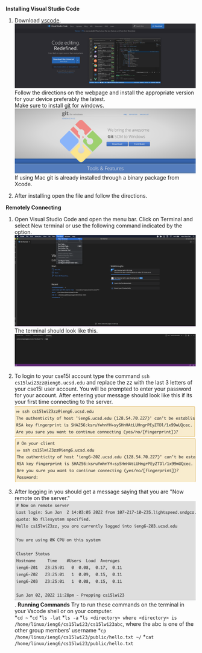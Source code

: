 **Installing Visual Studio Code**
1. Download [vscode](https://code.visualstudio.com/). 
![Vscode Download Page](Vscode.png)	
Follow the directions on the webpage and install the appropriate version for your device preferably the latest.   
Make sure to install [git](https://gitforwindows.org/) for windows.  
![git](git.png)
If using Mac git is already installed through a binary package from Xcode. 

2. After installing open the file and follow the directions.

**Remotely Connecting**
1. Open Visual Studio Code and open the menu bar. Click on Terminal and select New terminal or use the following command indicated by the option.  
![New Terminal](Terminal.png)  
The terminal should look like this.
![terminalwindow](terminaltab.png)


2. To login to your cse15l account type the command `ssh cs15lwi23zz@ieng6.ucsd.edu` and replace the zz with the last 3 letters of your cse15l user account. You will be prompted to enter your password for your account. After entering your message should look like this if its your first time connecting to the server.
![serverlog1](serverlog1.png)
![serverlog2](serverlog2.png)

3. After logging in you should get a message saying that you are "Now remote on the server."
![serverconnected](connected.png). 
**Running Commands**
Try to run these commands on the terminal in your Vscode shell or on your computer.  
*`cd ~`
*`cd`
*`ls -lat`
*`ls -a`
*`ls <directory> where <directory> is /home/linux/ieng6/cs15lwi23/cs15lwi23abc`, where the abc is one of the other group members’ username
*`cp /home/linux/ieng6/cs15lwi23/public/hello.txt ~/`
*`cat /home/linux/ieng6/cs15lwi23/public/hello.txt`




